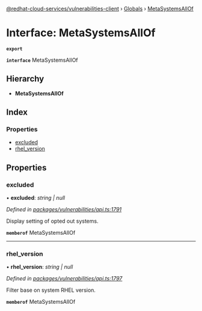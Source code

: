 [@redhat-cloud-services/vulnerabilities-client](../README.md) › [Globals](../globals.md) › [MetaSystemsAllOf](metasystemsallof.md)

# Interface: MetaSystemsAllOf

**`export`** 

**`interface`** MetaSystemsAllOf

## Hierarchy

* **MetaSystemsAllOf**

## Index

### Properties

* [excluded](metasystemsallof.md#excluded)
* [rhel_version](metasystemsallof.md#rhel_version)

## Properties

###  excluded

• **excluded**: *string | null*

*Defined in [packages/vulnerabilities/api.ts:1791](https://github.com/RedHatInsights/javascript-clients/blob/master/packages/vulnerabilities/api.ts#L1791)*

Display setting of opted out systems.

**`memberof`** MetaSystemsAllOf

___

###  rhel_version

• **rhel_version**: *string | null*

*Defined in [packages/vulnerabilities/api.ts:1797](https://github.com/RedHatInsights/javascript-clients/blob/master/packages/vulnerabilities/api.ts#L1797)*

Filter base on system RHEL version.

**`memberof`** MetaSystemsAllOf
